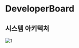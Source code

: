 # DeveloperBoard

## 시스템 아키텍처
![1](https://user-images.githubusercontent.com/89020004/213113055-0e9d8fdf-8b35-4cc9-aa2c-e04774604735.png)
